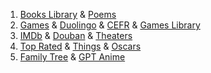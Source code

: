 1. [Books Library](/lib) & [Poems](/poems)
1. [Games](/games) & [Duolingo](/duo) & [CEFR](/cefr) & [Games Library](/games/lib)
1. [IMDb](/imdb) & [Douban](/douban) & [Theaters](/movies) 
1. [Top Rated](/top) & [Things](/toty) & [Oscars](/oscars)
1. [Family Tree](/lin) & [GPT Anime](/anime)